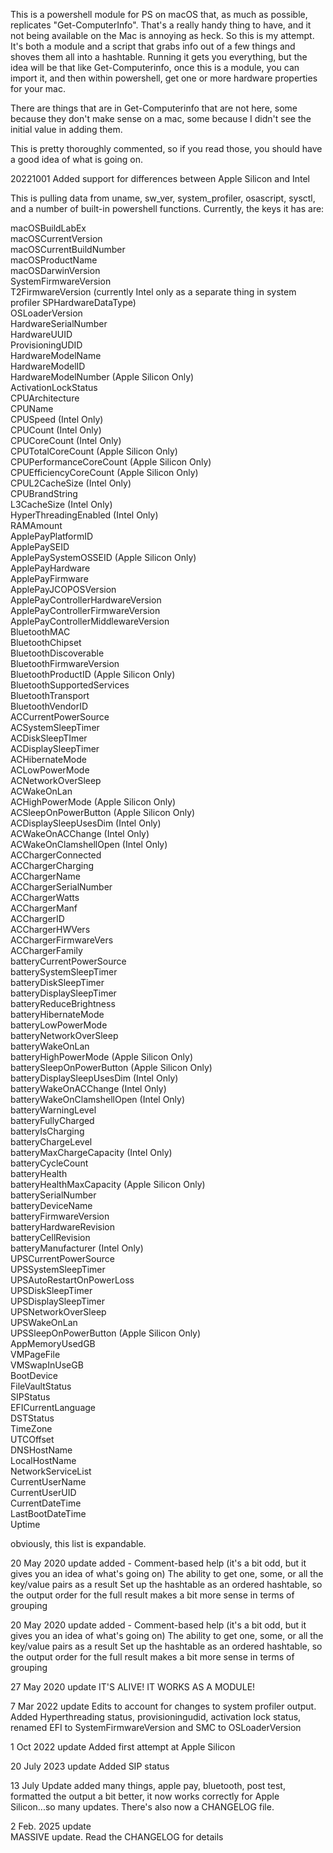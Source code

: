 This is a powershell module for PS on macOS that, as much as possible, replicates "Get-ComputerInfo". That's a really handy thing to have, and it not being available on the Mac is annoying as heck. So this is my attempt. It's both a module and a script that grabs info out of a few things and shoves them all into a hashtable. Running it gets you everything, but the idea will be that like Get-Computerinfo, once this is a module, you can import it, and then within powershell, get one or more hardware properties for your mac.

There are things that are in Get-Computerinfo that are not here, some because they don't make sense on a mac, some because I didn't see the initial value in adding them.

This is pretty thoroughly commented, so if you read those, you should have a good idea of what is going on.

20221001 Added support for differences between Apple Silicon and Intel

This is pulling data from uname, sw_ver, system_profiler, osascript, sysctl, and a number of built-in powershell functions. Currently, the keys it has are:

macOSBuildLabEx  
macOSCurrentVersion  
macOSCurrentBuildNumber  
macOSProductName  
macOSDarwinVersion  
SystemFirmwareVersion  
T2FirmwareVersion (currently Intel only as a separate thing in system profiler SPHardwareDataType)  
OSLoaderVersion  
HardwareSerialNumber  
HardwareUUID  
ProvisioningUDID  
HardwareModelName  
HardwareModelID  
HardwareModelNumber (Apple Silicon Only)  
ActivationLockStatus  
CPUArchitecture  
CPUName  
CPUSpeed (Intel Only)  
CPUCount (Intel Only)  
CPUCoreCount (Intel Only)  
CPUTotalCoreCount (Apple Silicon Only)  
CPUPerformanceCoreCount (Apple Silicon Only)  
CPUEfficiencyCoreCount (Apple Silicon Only)  
CPUL2CacheSize (Intel Only)  
CPUBrandString  
L3CacheSize (Intel Only)  
HyperThreadingEnabled (Intel Only)  
RAMAmount  
ApplePayPlatformID  
ApplePaySEID  
ApplePaySystemOSSEID (Apple Silicon Only)  
ApplePayHardware  
ApplePayFirmware  
ApplePayJCOPOSVersion  
ApplePayControllerHardwareVersion  
ApplePayControllerFirmwareVersion  
ApplePayControllerMiddlewareVersion  
BluetoothMAC  
BluetoothChipset  
BluetoothDiscoverable  
BluetoothFirmwareVersion  
BluetoothProductID (Apple Silicon Only)  
BluetoothSupportedServices  
BluetoothTransport  
BluetoothVendorID  
ACCurrentPowerSource  
ACSystemSleepTimer  
ACDiskSleepTImer  
ACDisplaySleepTimer  
ACHibernateMode  
ACLowPowerMode  
ACNetworkOverSleep  
ACWakeOnLan  
ACHighPowerMode (Apple Silicon Only)  
ACSleepOnPowerButton (Apple Silicon Only)  
ACDisplaySleepUsesDim (Intel Only)  
ACWakeOnACChange (Intel Only)  
ACWakeOnClamshellOpen (Intel Only)  
ACChargerConnected  
ACChargerCharging  
ACChargerName  
ACChargerSerialNumber  
ACChargerWatts  
ACChargerManf  
ACChargerID  
ACChargerHWVers  
ACChargerFirmwareVers  
ACChargerFamily  
batteryCurrentPowerSource  
batterySystemSleepTimer  
batteryDiskSleepTimer  
batteryDisplaySleepTimer  
batteryReduceBrightness  
batteryHibernateMode  
batteryLowPowerMode  
batteryNetworkOverSleep  
batteryWakeOnLan  
batteryHighPowerMode (Apple Silicon Only)  
batterySleepOnPowerButton (Apple Silicon Only)  
batteryDisplaySleepUsesDim (Intel Only)  
batteryWakeOnACChange (Intel Only)  
batteryWakeOnClamshellOpen (Intel Only)  
batteryWarningLevel  
batteryFullyCharged  
batteryIsCharging  
batteryChargeLevel  
batteryMaxChargeCapacity (Intel Only)  
batteryCycleCount  
batteryHealth  
batteryHealthMaxCapacity (Apple Silicon Only)  
batterySerialNumber  
batteryDeviceName  
batteryFirmwareVersion  
batteryHardwareRevision  
batteryCellRevision  
batteryManufacturer (Intel Only)  
UPSCurrentPowerSource  
UPSSystemSleepTimer  
UPSAutoRestartOnPowerLoss  
UPSDiskSleepTimer  
UPSDisplaySleepTimer  
UPSNetworkOverSleep  
UPSWakeOnLan  
UPSSleepOnPowerButton (Apple Silicon Only)  
AppMemoryUsedGB  
VMPageFile  
VMSwapInUseGB  
BootDevice  
FileVaultStatus  
SIPStatus  
EFICurrentLanguage  
DSTStatus  
TimeZone  
UTCOffset  
DNSHostName  
LocalHostName  
NetworkServiceList  
CurrentUserName  
CurrentUserUID  
CurrentDateTime  
LastBootDateTime  
Uptime  

obviously, this list is expandable.

20 May 2020 update added - Comment-based help (it's a bit odd, but it gives you an idea of what's going on) The ability to get one, some, or all the key/value pairs as a result Set up the hashtable as an ordered hashtable, so the output order for the full result makes a bit more sense in terms of grouping

20 May 2020 update
added - 
  Comment-based help (it's a bit odd, but it gives you an idea of what's going on)
  The ability to get one, some, or all the key/value pairs as a result
  Set up the hashtable as an ordered hashtable, so the output order for the full result makes a bit more sense in terms of grouping
  
27 May 2020 update
IT'S ALIVE! IT WORKS AS A MODULE! 

7 Mar 2022 update
Edits to account for changes to system profiler output. Added Hyperthreading status, provisioningudid, activation lock status, renamed EFI to SystemFirmwareVersion and SMC to OSLoaderVersion

1 Oct 2022 update
Added first attempt at Apple Silicon

20 July 2023 update
Added SIP status

13 July Update
	added many things, apple pay, bluetooth, post test, formatted the output a bit better, it now works correctly for Apple Silicon...so many updates. There's also now a CHANGELOG file.  
  
2 Feb. 2025 update  
	MASSIVE update. Read the CHANGELOG for details  
